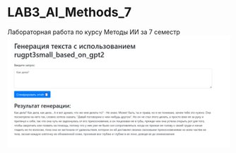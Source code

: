 # LAB3_AI_Methods_7
Лабораторная работа по курсу Методы ИИ за 7 семестр
![Стартовая страница](Start_page.png)
